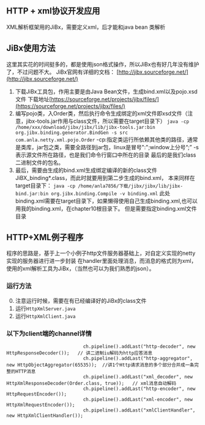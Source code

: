 ## HTTP + xml协议开发应用
XML解析框架用的JiBx，需要定义xml，后才能和java bean 类解析

## JiBx使用方法
这里其实花的时间挺多的，都是使用json格式操作，所以JiBx也有好几年没有维护了，不过问题不大。
JiBx官网有详细的文档： [http://jibx.sourceforge.net/](http://jibx.sourceforge.net/)
1. 下载JiBx工具包，作用主要是由Java Bean文件，生成bind.xml以及pojo.xsd文件
下载地址[https://sourceforge.net/projects/jibx/files/](https://sourceforge.net/projects/jibx/files/)
2. 编写pojo类，入Order类，然后执行命令生成绑定的xml文件即xsd文件（注意，jibx-tools.jar作用与class文件，所以需要在target目录下）
`java -cp /home/xxx/download/jibx/jibx/lib/jibx-tools.jar:bin org.jibx.binding.generator.BindGen -s src com.anla.netty.xml.pojo.Order`
-cp:指定类运行所依赖其他类的路径，通常是类库，jar包之类，需要全路径到jar包，linux是冒号":";window上分号“;”
-s 表示源文件所在路径，也是我们命令行窗口中所在的目录
最后的是我们class二进制文件的包名。
3. 最后，需要由生成的bind.xml生成绑定编译的新的class文件JiBX_binding*.class，而此时就要用到第二步生成的bind.xml，
本来同样在target目录下：
`java -cp /home/anla7856/下载/jibx/jibx/lib/jibx-bind.jar:bin org.jibx.binding.Compile -v binding.xml`
此处binding.xml需要在target目录下，如果懒得使用自己生成binding.xml,也可以用我的binding.xml，在chapter10根目录下。
但是需要指定binding.xml文件目录


## HTTP+XML例子程序
程序的思路是，基于上一个小例子http文件服务器基础上，对自定义实现的netty实现的服务器进行进一步封装
在handler里面处理消息，而消息的格式则为xml，使用的xml解析工具为JiBx，（当然也可以为我们熟悉的json）。

### 运行方法
0. 注意运行时候，需要在有已经编译好的JiBx的class文件
1. 运行`HttpXmlServer.java`
2. 运行`HttpXmlClient.java`

### 以下为client端的channel详情
```
                            ch.pipeline().addLast("http-decoder", new HttpResponseDecoder());   // 讲二进制iu解码为http应答消息
                            ch.pipeline().addLast("http-aggregator", new HttpObjectAggregator(65535));  //讲1个Http请求消息的多个部分合并成一条完整的HTTP消息
                            ch.pipeline().addLast("xml_decoder", new HttpXmlResponseDecoder(Order.class, true));   // xml消息自动解码
                            ch.pipeline().addLast("http-encoder", new HttpRequestEncoder());
                            ch.pipeline().addLast("xml-encoder", new HttpXmlRequestEncoder());
                            ch.pipeline().addLast("xmlClientHandler", new HttpXmlClientHandler());
```